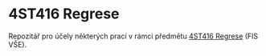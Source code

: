 # 4ST416 Regrese
Repozitář pro účely některých prací v rámci předmětu [4ST416 Regrese](http://insis.vse.cz/auth/katalog/syllabus.pl?predmet=125332;lang=cz) (FIS VŠE).
